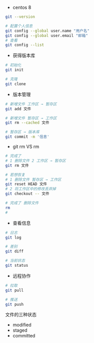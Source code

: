 - centos 8

```bash
git --version

# 配置个人信息
git config --global user.name "用户名"
git config --global user.email "邮箱"
# 查看
git config --list
```

- 获得版本库

```bash
# 初始化
git init

# 克隆
git clone
```

- 版本管理

```bash
# 新增文件 工作区 → 暂存区
git add 文件

# 新增文件 暂存区 → 工作区
git rm --cached 文件

# 暂存区 → 版本库
git commit -m '信息'
```

- git rm VS rm

```bash
# 完成了
# 1 删除文件 2 工作区 → 暂存区
git rm 文件

# 若想恢复
# 1 删除文件 暂存区 → 工作区
git reset HEAD 文件
# 2 将工作区中的修改丢弃掉
git checkout -- 文件

# 完成了 删除文件
rm
# 
```



- 查看信息

```bash
# 日志
git log

# 差别
git diff

# 当前状态
git status
```

- 远程协作

```bash
# 拉取
git pull

# 推送
git push
```

文件的三种状态

- modified
- staged
- committed

